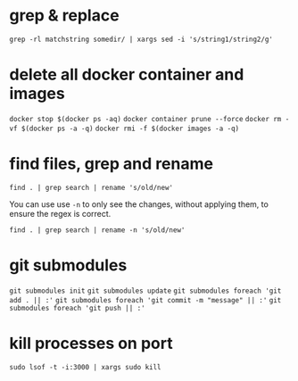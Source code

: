 # grep & replace

`grep -rl matchstring somedir/ | xargs sed -i 's/string1/string2/g'`

# delete all docker container and images

`docker stop $(docker ps -aq)`
`docker container prune --force`
`docker rm -vf $(docker ps -a -q)`
`docker rmi -f $(docker images -a -q)`

# find files, grep and rename

`find . | grep search | rename 's/old/new'`

You can use use `-n` to only see the changes, without applying them, to ensure the regex is correct.

`find . | grep search | rename -n 's/old/new'`

# git submodules

`git submodules init`
`git submodules update`
`git submodules foreach 'git add . || :'`
`git submodules foreach 'git commit -m "message" || :'`
`git submodules foreach 'git push || :'`

# kill processes on port

`sudo lsof -t -i:3000 | xargs sudo kill`


